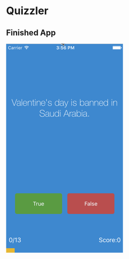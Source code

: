 # Quizzler
## Finished App
<img src="https://github.com/sem1colon/Images/blob/master/Quizzler.gif" />
